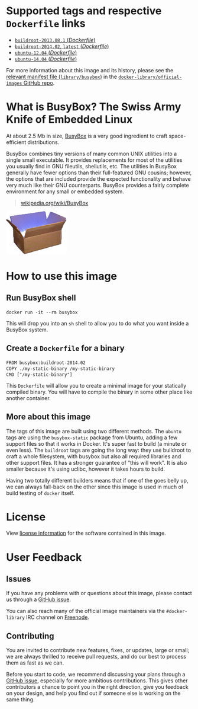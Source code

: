 # Supported tags and respective `Dockerfile` links

- [`buildroot-2013.08.1` (*Dockerfile*)](https://github.com/jpetazzo/docker-busybox/blob/220a689ce359914af3e08a698d1d74ec7aa0a444/Dockerfile)
- [`buildroot-2014.02`, `latest` (*Dockerfile*)](https://github.com/jpetazzo/docker-busybox/blob/91641afe424df5e838bac254d43e09f051ab8c3e/Dockerfile)
- [`ubuntu-12.04` (*Dockerfile*)](https://github.com/jpetazzo/docker-busybox/blob/4f6cb64c3b3255c58021dc75100da0088796a108/Dockerfile)
- [`ubuntu-14.04` (*Dockerfile*)](https://github.com/jpetazzo/docker-busybox/blob/ca435164f45c40d761fad9ef9b5a76a6ba0d5f1a/Dockerfile)

For more information about this image and its history, please see the [relevant
manifest file
(`library/busybox`)](https://github.com/docker-library/official-images/blob/master/library/busybox)
in the [`docker-library/official-images` GitHub
repo](https://github.com/docker-library/official-images).

# What is BusyBox? The Swiss Army Knife of Embedded Linux

At about 2.5 Mb in size, [BusyBox](http://www.busybox.net/) is a very good
ingredient to craft space-efficient distributions.

BusyBox combines tiny versions of many common UNIX utilities into a single small
executable. It provides replacements for most of the utilities you usually find
in GNU fileutils, shellutils, etc. The utilities in BusyBox generally have fewer
options than their full-featured GNU cousins; however, the options that are
included provide the expected functionality and behave very much like their GNU
counterparts. BusyBox provides a fairly complete environment for any small or
embedded system.

> [wikipedia.org/wiki/BusyBox](https://en.wikipedia.org/wiki/BusyBox)

![logo](https://raw.githubusercontent.com/docker-library/docs/master/busybox/logo.png)

# How to use this image

## Run BusyBox shell

    docker run -it --rm busybox

This will drop you into an `sh` shell to allow you to do what you want inside a
BusyBox system.

## Create a `Dockerfile` for a binary

    FROM busybox:buildroot-2014.02
    COPY ./my-static-binary /my-static-binary
    CMD ["/my-static-binary"]

This `Dockerfile` will allow you to create a minimal image for your statically
compiled binary.  You will have to compile the binary in some other place like
another container.

## More about this image

The tags of this image are built using two different methods. The `ubuntu` tags
are using the `busybox-static` package from Ubuntu, adding a few support files
so that it works in Docker. It's super fast to build (a minute or even less).
The `buildroot` tags are going the long way: they use buildroot to craft a whole
filesystem, with busybox but also all required libraries and other support
files. It has a stronger guarantee of "this will work". It is also smaller
because it's using uclibc, however it takes hours to build.

Having two totally different builders means that if one of the goes belly up, we
can always fall-back on the other since this image is used in much of build
testing of `docker` itself.

# License

View [license information](http://www.busybox.net/license.html)
for the software contained in this image.

# User Feedback

## Issues

If you have any problems with or questions about this image, please contact us
 through a [GitHub issue](https://github.com/jpetazzo/docker-busybox/issues).

You can also reach many of the official image maintainers via the
`#docker-library` IRC channel on [Freenode](https://freenode.net).

## Contributing

You are invited to contribute new features, fixes, or updates, large or small;
we are always thrilled to receive pull requests, and do our best to process them
as fast as we can.

Before you start to code, we recommend discussing your plans 
through a [GitHub issue](https://github.com/jpetazzo/docker-busybox/issues), especially for more ambitious
contributions. This gives other contributors a chance to point you in the right
direction, give you feedback on your design, and help you find out if someone
else is working on the same thing.
